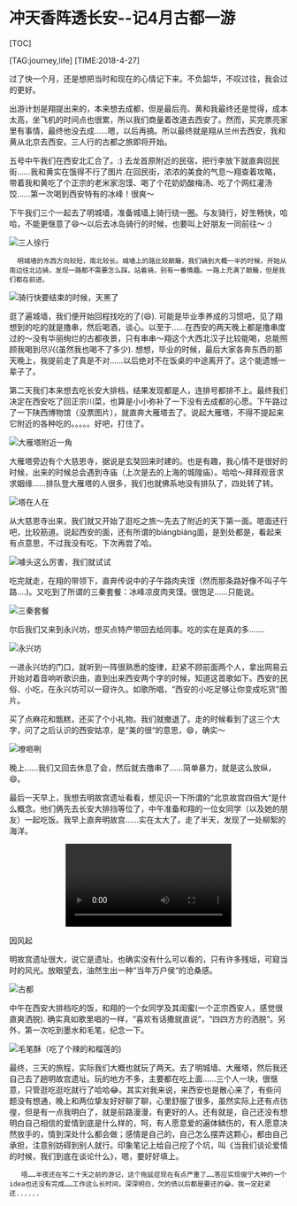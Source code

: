 # 冲天香阵透长安--记4月古都一游

[TOC]

[TAG:journey,life]
[TIME:2018-4-27]

过了快一个月，还是想把当时和现在的心情记下来。不负韶华，不叹过往，我会过的更好。

出游计划是翔提出来的，本来想去成都，但是最后亮、黄和我最终还是觉得，成本太高，坐飞机的时间点也很累，所以我们商量着改道去西安了。然而，买完票亮家里有事情，最终他没去成……嗯，以后再搞。所以最终就是翔从兰州去西安，我和黄从北京去西安。三人行的古都之旅即将开始。

五号中午我们在西安北汇合了。:) 去龙首原附近的民宿，把行李放下就直奔回民街……我和黄实在饿得不行了图片.在回民街，浓浓的美食的气息～翔查着攻略，带着我和黄吃了个正宗的老米家泡馍、喝了个花奶奶酸梅汤、吃了个网红灌汤饺……第一次喝到西安特有的冰峰！很爽～

下午我们三个一起去了明城墙，准备城墙上骑行绕一圈。与友骑行，好生畅快，哈哈，不能更惬意了😄～以后去冰岛骑行的时候，也要叫上好朋友一同前往～ :) 

![三人徐行](xian/1.jpg)

      明城墙的东西方向较短，南北较长。城墙上的路比较颠簸，我们骑到大概一半的时候，开始从南边往北边骑，发现一路都不需要怎么踩，站着骑，别有一番情趣。一路上充满了颠簸，但是我们都在前进。

![骑行快要结束的时候，天黑了](xian/2.jpg)


逛了遍城墙，我们便开始回程找吃的了(😄). 可能是毕业季养成的习惯吧，见了翔想到的吃的就是撸串，然后喝酒，谈心。以至于……在西安的两天晚上都是撸串度过的～没有华丽绚烂的古都夜景，只有串串～翔这个大西北汉子比较能喝，总能照顾我喝到尽兴(虽然我也喝不了多少). 想想，毕业的时候，最后大家各奔东西的那天晚上，我提前走了真是不对......以后绝对不在饭桌的中途离开了。这个能遗憾一辈子了。

第二天我们本来想去吃长安大排档，结果发现都是人，连排号都排不上。最终我们决定在西安吃了回正宗川菜，也算是小小弥补了一下没有去成都的心愿。下午路过了一下陕西博物馆（没票图片），就直奔大雁塔去了。说起大雁塔，不得不提起来它附近的各种吃的。。。。。好吧，打住了。


![大雁塔附近一角](xian/3.jpg)

大雁塔旁边有个大慈恩寺，据说是玄奘回来时建的。也是有趣，我心情不是很好的时候，出来的时候总会遇到寺庙（上次是去的上海的城隍庙）。哈哈～拜拜观音求求姻缘……排队登大雁塔的人很多，我们也就佛系地没有排队了，四处转了转。

![塔在人在](xian/4.jpg)

从大慈恩寺出来，我们就又开始了逛吃之旅～先去了附近的天下第一面。嗯面还行吧，比较筋道。说起西安的面，还有所谓的biángbiáng面，是到处都是，看起来有点意思，不过我没有吃，下次再尝了哈。

![噱头这么厉害，我们就试试](xian/5.jpg)

吃完就走，在翔的带领下，直奔传说中的子午路肉夹馍（然而那条路好像不叫子午路....)。又吃到了所谓的三秦套餐：冰峰凉皮肉夹馍。很饱足……只能说。

![三秦套餐](xian/6.jpg)

尔后我们又来到永兴坊，想买点特产带回去给同事。吃的实在是真的多.......

![永兴坊](xian/7.jpg)

一进永兴坊的门口，就听到一阵很熟悉的旋律，赶紧不顾前面两个人，拿出网易云开始对着音响听歌识曲，直到出来西安两个字的时候，知道这首歌如下。西安的民俗、小吃，在永兴坊可以一窥许久。如歌所唱，“西安的小吃足够让你变成吃货"图片。


买了点麻花和甑糕，还买了个小礼物。我们就撤退了。走的时候看到了这三个大字，问了之后认识的西安姑凉，是“美的很“的意思，😄，确实～

![嘹咂咧](xian/8.jpg)

晚上……我们又回去休息了会，然后就去撸串了……简单暴力，就是这么放纵，😄。

最后一天早上，我想去明故宫遗址看看，想见识一下所谓的“北京故宫四倍大“是什么概念。他们俩先去长安大排挡等位了，中午准备和翔的一位女同学（以及她的朋友）一起吃饭。我早上直奔明故宫……实在太大了。走了半天，发现了一处柳絮的海洋。


<p style="text-align:center">
<video src="2019/xian/11.mp4" controls="controls"></video>
<div class="md_img_txt">因风起 </div>
</p>

明故宫遗址很大，说它是遗址，也确实没有什么可以看的，只有许多残垣，可窥当时的风光。放眼望去，油然生出一种“当年万户侯“的沧桑感。

![古都](xian/9.jpg)

中午在西安大排档吃的饭，和翔的一个女同学及其闺蜜(一个正宗西安人，感觉很直爽洒脱). 确实真如歌里唱的一样，“喜欢有话撒就直说“，“四四方方的洒脱“。另外，第一次吃到墨水和毛笔，纪念一下。

![毛笔酥（吃了个辣的和榴莲的)](xian/10.jpg)

最终，三天的旅程，实际我们大概也就玩了两天。去了明城墙、大雁塔，然后我还自己去了趟明故宫遗址。玩的地方不多，主要都在吃上面......三个人一块，很惬意，只管逛吃逛吃就行了哈哈😂。其实对我来说，来西安也是散心来了，有些问题没有想通，晚上和两位挚友好好聊了聊，心里舒服了很多，虽然实际上还有点彷徨，但是有一点我明白了，就是前路漫漫，有更好的人。还有就是，自己还没有想明白自己相信的爱情到底是什么样的，呵，有人愿意爱的遍体鳞伤的，有人愿意决然放手的，情到深处什么都会做；感情是自己的，自己怎么摆弄这颗心，都由自己承担，注意别妨碍到别人就行。印象笔记上给自己挖了个坑，叫《当我们谈论爱情的时候，我们到底在谈论什么》，嗯，要好好填上。

       唔……半夜还在写二十天之前的游记，这个拖延症现在有点严重了……答应实现俊宁大神的一个idea也还没有完成……工作这么长时间，深深明白，欠的债以后都是要还的😂。我一定赶紧还......